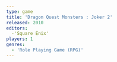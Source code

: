 ```yaml
---
type: game
title: 'Dragon Quest Monsters : Joker 2'
released: 2010
editors: 
  -'Square Enix'
players: 1
genres:
  - 'Role Playing Game (RPG)'
---
```

